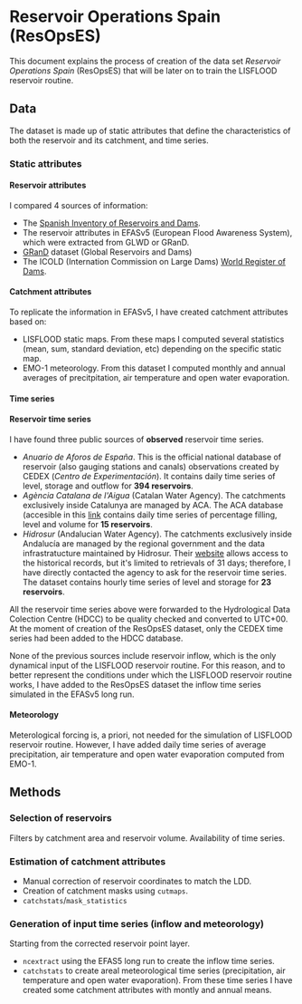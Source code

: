 # Reservoir Operations Spain (ResOpsES)

This document explains the process of creation of the data set _Reservoir Operations Spain_ (ResOpsES) that will be later on to train the LISFLOOD reservoir routine.

## Data

The dataset is made up of static attributes that define the characteristics of both the reservoir and its catchment, and time series.

### Static attributes

#### Reservoir attributes

I compared 4 sources of information:

* The [Spanish Inventory of Reservoirs and Dams](https://www.miteco.gob.es/es/cartografia-y-sig/ide/descargas/agua/inventario-presas-embalses.html).
* The reservoir attributes in EFASv5 (European Flood Awareness System), which were extracted from GLWD or GRanD.
* [GRanD](https://esajournals.onlinelibrary.wiley.com/doi/abs/10.1890/100125) dataset (Global Reservoirs and Dams)
* The ICOLD (Internation Commission on Large Dams) [World Register of Dams](https://www.icold-cigb.org/GB/world_register/world_register_of_dams.asp).

#### Catchment attributes

To replicate the information in EFASv5, I have created catchment attributes based on:

* LISFLOOD static maps. From these maps I computed several statistics (mean, sum, standard deviation, etc) depending on the specific static map. 
* EMO-1 meteorology. From this dataset I computed monthly and annual averages of precitpitation, air temperature and open water evaporation.

#### Time series

#### Reservoir time series

I have found three public sources of **observed** reservoir time series.

* _Anuario de Aforos de España_. This is the official national database of reservoir (also gauging stations and canals) observations created by CEDEX (_Centro de Experimentación_). It contains daily time series of level, storage and outflow for **394 reservoirs**.
* _Agència Catalana de l'Aigua_ (Catalan Water Agency). The catchments exclusively inside Catalunya are managed by ACA. The ACA database (accesible in this [link](https://analisi.transparenciacatalunya.cat/es/Medi-Ambient/Xarxes-de-control-del-medi-consulta-de-l-aigua-i-e/wc95-u57z/about_data) contains daily time series of percentage filling, level and volume for **15 reservoirs**.
* _Hidrosur_ (Andalucian Water Agency). The catchments exclusively inside Andalucía are managed by the regional government and the data infrastratucture maintained by Hidrosur. Their [website](http://www.redhidrosurmedioambiente.es/saih/datos/a/la/carta) allows access to the historical records, but it's limited to retrievals of 31 days; therefore, I have directly contacted the agency to ask for the reservoir time series. The dataset contains hourly time series of level and storage for **23 reservoirs**.

All the reservoir time series above were forwarded to the Hydrological Data Colection Centre (HDCC) to be quality checked and converted to UTC+00. At the moment of creation of the ResOpsES dataset, only the CEDEX time series had been added to the HDCC database.

None of the previous sources include reservoir inflow, which is the only dynamical input of the LISFLOOD reservoir routine. For this reason, and to better represent the conditions under which the LISFLOOD reservoir routine works, I have added to the ResOpsES dataset the inflow time series simulated in the EFASv5 long run.

#### Meteorology

Meterological forcing is, a priori, not needed for the simulation of LISFLOOD reservoir routine. However, I have added daily time series of average precipitation, air temperature and open water evaporation computed from EMO-1.

## Methods

### Selection of reservoirs

Filters by catchment area and reservoir volume.
Availability of time series.

### Estimation of catchment attributes

* Manual correction of reservoir coordinates to match the LDD.
* Creation of catchment masks using `cutmaps`.
* `catchstats`/`mask_statistics`

### Generation of input time series (inflow and meteorology)

Starting from the corrected reservoir point layer.
* `ncextract` using the EFAS5 long run to create the inflow time series.
* `catchstats`  to create areal meteorological time series (precipitation, air temperature and open water evaporation). From these time series I have created some catchment attributes with montly and annual means.






